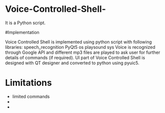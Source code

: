 # Voice-Controlled-Shell-

It is a Python script. 

#Implementation

Voice Controlled Shell is implemented using python script with following
libraries:
speech_recognition
PyQt5
os
playsound
sys 
Voice is recognized through Google API and different mp3 files are played to ask user for further details of commands (if required). UI part of Voice Controlled Shell is designed with QT designer and converted to python using pyuic5.  

# Limitations

* limited commands
* 
*
